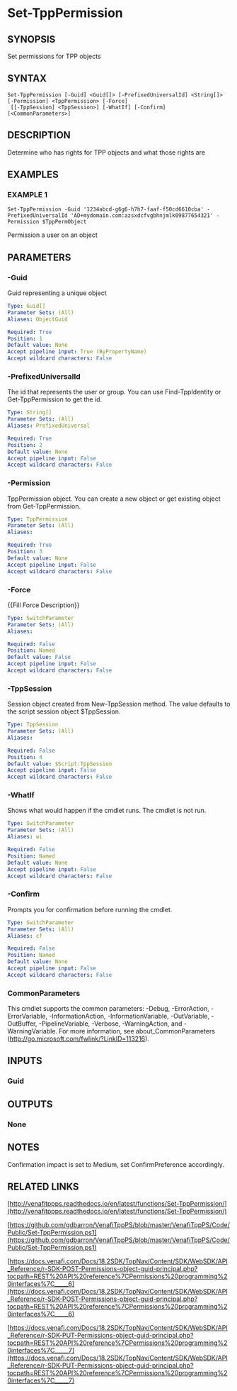 # Set-TppPermission

## SYNOPSIS
Set permissions for TPP objects

## SYNTAX

```
Set-TppPermission [-Guid] <Guid[]> [-PrefixedUniversalId] <String[]> [-Permission] <TppPermission> [-Force]
 [[-TppSession] <TppSession>] [-WhatIf] [-Confirm] [<CommonParameters>]
```

## DESCRIPTION
Determine who has rights for TPP objects and what those rights are

## EXAMPLES

### EXAMPLE 1
```
Set-TppPermission -Guid '1234abcd-g6g6-h7h7-faaf-f50cd6610cba' -PrefixedUniversalId 'AD+mydomain.com:azsxdcfvgbhnjmlk09877654321' -Permission $TppPermObject
```

Permission a user on an object

## PARAMETERS

### -Guid
Guid representing a unique object

```yaml
Type: Guid[]
Parameter Sets: (All)
Aliases: ObjectGuid

Required: True
Position: 1
Default value: None
Accept pipeline input: True (ByPropertyName)
Accept wildcard characters: False
```

### -PrefixedUniversalId
The id that represents the user or group. 
You can use Find-TppIdentity or Get-TppPermission to get the id.

```yaml
Type: String[]
Parameter Sets: (All)
Aliases: PrefixedUniversal

Required: True
Position: 2
Default value: None
Accept pipeline input: False
Accept wildcard characters: False
```

### -Permission
TppPermission object. 
You can create a new object or get existing object from Get-TppPermission.

```yaml
Type: TppPermission
Parameter Sets: (All)
Aliases:

Required: True
Position: 3
Default value: None
Accept pipeline input: False
Accept wildcard characters: False
```

### -Force
{{Fill Force Description}}

```yaml
Type: SwitchParameter
Parameter Sets: (All)
Aliases:

Required: False
Position: Named
Default value: False
Accept pipeline input: False
Accept wildcard characters: False
```

### -TppSession
Session object created from New-TppSession method. 
The value defaults to the script session object $TppSession.

```yaml
Type: TppSession
Parameter Sets: (All)
Aliases:

Required: False
Position: 4
Default value: $Script:TppSession
Accept pipeline input: False
Accept wildcard characters: False
```

### -WhatIf
Shows what would happen if the cmdlet runs.
The cmdlet is not run.

```yaml
Type: SwitchParameter
Parameter Sets: (All)
Aliases: wi

Required: False
Position: Named
Default value: None
Accept pipeline input: False
Accept wildcard characters: False
```

### -Confirm
Prompts you for confirmation before running the cmdlet.

```yaml
Type: SwitchParameter
Parameter Sets: (All)
Aliases: cf

Required: False
Position: Named
Default value: None
Accept pipeline input: False
Accept wildcard characters: False
```

### CommonParameters
This cmdlet supports the common parameters: -Debug, -ErrorAction, -ErrorVariable, -InformationAction, -InformationVariable, -OutVariable, -OutBuffer, -PipelineVariable, -Verbose, -WarningAction, and -WarningVariable.
For more information, see about_CommonParameters (http://go.microsoft.com/fwlink/?LinkID=113216).

## INPUTS

### Guid
## OUTPUTS

### None
## NOTES
Confirmation impact is set to Medium, set ConfirmPreference accordingly.

## RELATED LINKS

[http://venafitppps.readthedocs.io/en/latest/functions/Set-TppPermission/](http://venafitppps.readthedocs.io/en/latest/functions/Set-TppPermission/)

[https://github.com/gdbarron/VenafiTppPS/blob/master/VenafiTppPS/Code/Public/Set-TppPermission.ps1](https://github.com/gdbarron/VenafiTppPS/blob/master/VenafiTppPS/Code/Public/Set-TppPermission.ps1)

[https://docs.venafi.com/Docs/18.2SDK/TopNav/Content/SDK/WebSDK/API_Reference/r-SDK-POST-Permissions-object-guid-principal.php?tocpath=REST%20API%20reference%7CPermissions%20programming%20interfaces%7C_____6](https://docs.venafi.com/Docs/18.2SDK/TopNav/Content/SDK/WebSDK/API_Reference/r-SDK-POST-Permissions-object-guid-principal.php?tocpath=REST%20API%20reference%7CPermissions%20programming%20interfaces%7C_____6)

[https://docs.venafi.com/Docs/18.2SDK/TopNav/Content/SDK/WebSDK/API_Reference/r-SDK-PUT-Permissions-object-guid-principal.php?tocpath=REST%20API%20reference%7CPermissions%20programming%20interfaces%7C_____7](https://docs.venafi.com/Docs/18.2SDK/TopNav/Content/SDK/WebSDK/API_Reference/r-SDK-PUT-Permissions-object-guid-principal.php?tocpath=REST%20API%20reference%7CPermissions%20programming%20interfaces%7C_____7)

